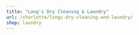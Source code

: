 ```yaml
---
title: "Long's Dry Cleaning & Laundry"
url: /charlotte/longs-dry-cleaning-and-laundry/
shop: laundry
---
```

